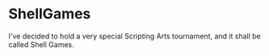 # ShellGames
I've decided to hold a very special Scripting Arts tournament, and it shall be called Shell Games. 
